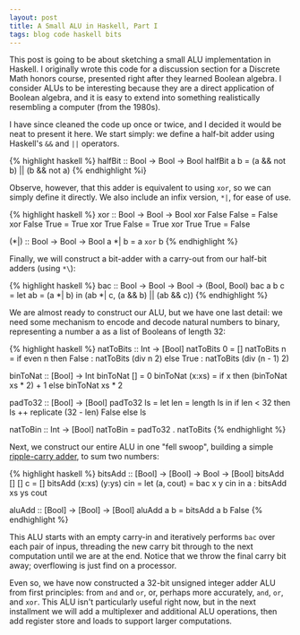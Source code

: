 ```yaml
---
layout: post
title: A Small ALU in Haskell, Part I
tags: blog code haskell bits
---
```

This post is going to be about sketching a small ALU implementation in Haskell.
I originally wrote this code for a discussion section for a Discrete Math honors
course, presented right after they learned Boolean algebra. I consider ALUs
to be interesting because they are a direct application of Boolean algebra, and 
it is easy to extend into something realistically resembling a computer (from the
1980s).

I have since cleaned the code up once or twice, and I decided it would
be neat to present it here. We start simply: we define a half-bit adder
using Haskell's `&&` and `||` operators.

{% highlight haskell %}
halfBit :: Bool -> Bool -> Bool
halfBit a b = (a && not b) || (b && not a)
{% endhighlight %i}

Observe, however, that this adder is equivalent to using `xor`, so
we can simply define it directly. We also include an infix version,
`*|`, for ease of use.

{% highlight haskell %}
xor :: Bool -> Bool -> Bool
xor False False = False
xor False True  = True
xor True  False = True
xor True  True  = False

(*|) :: Bool -> Bool -> Bool
a *| b = a `xor` b
{% endhighlight %}

Finally, we will construct a bit-adder with a carry-out from our
half-bit adders (using `*\`):

{% highlight haskell %}
bac :: Bool -> Bool -> Bool -> (Bool, Bool)
bac a b c = let ab = (a *| b)
            in (ab *| c, (a && b) || (ab && c))
{% endhighlight %}

We are almost ready to construct our ALU, but we have one
last detail: we need some mechanism to encode and decode
natural numbers to binary, representing a number a as a
list of Booleans of length 32:

{% highlight haskell %}
natToBits :: Int -> [Bool]
natToBits 0 = []
natToBits n = if even n
              then False : natToBits (div n 2)
              else True  : natToBits (div (n - 1) 2)

binToNat :: [Bool] -> Int
binToNat     [] = 0
binToNat (x:xs) = if x 
                  then (binToNat xs * 2) + 1 
                  else binToNat xs * 2

padTo32 :: [Bool] -> [Bool]
padTo32 ls = let len = length ls
             in if len < 32
                then ls ++ replicate (32 - len) False
                else ls

natToBin :: Int -> [Bool]
natToBin = padTo32 . natToBits
{% endhighlight %}

Next, we construct our entire ALU in one "fell swoop", building a
simple 
[ripple-carry adder](http://en.wikipedia.org/wiki/Adder_%28electronics%29#Ripple-carry_adder),
to sum two numbers:

{% highlight haskell %}
bitsAdd :: [Bool] -> [Bool] -> Bool -> [Bool]
bitsAdd [] [] c = []
bitsAdd (x:xs) (y:ys) cin =
  let (a, cout) = bac x y cin
    in a : bitsAdd xs ys cout

aluAdd :: [Bool] -> [Bool] -> [Bool]
aluAdd a b = bitsAdd a b False
{% endhighlight %}

This ALU starts with an empty carry-in and iteratively performs `bac`
over each pair of inpus, threading the new carry bit through to the
next computation until we are at the end. Notice that we throw the
final carry bit away; overflowing is just find on a processor.

Even so, we have now constructed a 32-bit unsigned integer adder
ALU from first principles: from `and` and `or`, or, perhaps
more accurately, `and`, `or`, and `xor`. This ALU isn't particularly
useful right now, but in the next installment we will add a multiplexer
and additional ALU operations, then add register store and loads to
support larger computations. 
